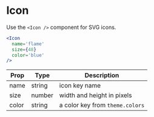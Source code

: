 
# Icon

Use the `<Icon />` component for SVG icons.

```.jsx
<Icon
  name='flame'
  size={48}
  color='blue'
/>
```

Prop | Type | Description
---|---|---
name | string | icon key name
size | number | width and height in pixels
color | string | a color key from `theme.colors`
